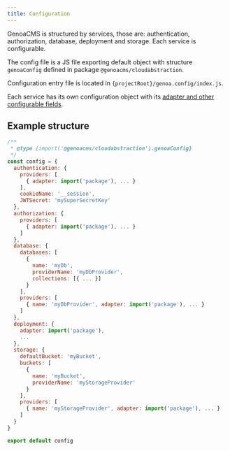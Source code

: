 ```yaml
---
title: Configuration
---
```


GenoaCMS is structured by services, those are: authentication, authorization, database, deployment and storage. Each service is configurable. 

The config file is a JS file exporting default object with structure `genoaConfig` defined in package `@genoacms/cloudabstraction`. 

Configuration entry file is located in `{projectRoot}/genoa.config/index.js`. 

Each service has its own configuration object with its [adapter and other configurable fields](/guide/config/services). 

## Example structure

```js
/**
 * @type {import('@genoacms/cloudabstraction').genoaConfig}
 */
const config = {
  authentication: {
    providers: [
      { adapter: import('package'), ... }
    ],
    cookieName: '__session',
    JWTSecret: 'mySuperSecretKey'
  },
  authorization: {
    providers: [
      { adapter: import('package'), ... }
    ]
  },
  database: {
    databases: [
      {
        name: 'myDb',
        providerName: 'myDbProvider',
        collections: [{ ... }]
      }
    ],
    providers: [
      { name: 'myDbProvider', adapter: import('package'), ... }
    ]
  },
  deployment: {
    adapter: import('package'),
    ...
  },
  storage: {
    defaultBucket: 'myBucket',
    buckets: [
      {
        name: 'myBucket',
        providerName: 'myStorageProvider'
      }
    ],
    providers: [
      { name: 'myStorageProvider', adapter: import('package'), ... }
    ]
  }
}

export default config
```
